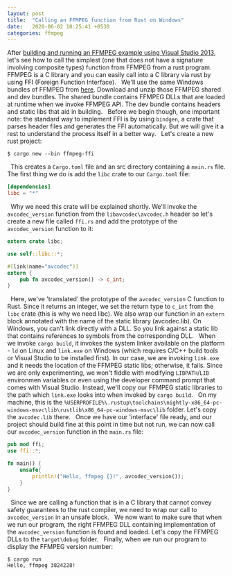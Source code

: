 ```yaml
---
layout: post
title:  "Calling an FFMPEG function from Rust on Windows"
date:   2020-06-02 10:25:41 +0530
categories: ffmpeg
---
```

After [building and running an FFMPEG example using Visual Studio 2013](https://abhijeetbhagat.github.io/ffmpeg/2020/06/01/Building-an-FFMPEG-example-with-VS-2013.html), let's see how to call the simplest (one that does not have a signature involving composite types) function from FFMPEG from a rust program. FFMPEG is a C library and you can easily call into a C library via rust by using FFI (Foreign Function Interface).
&nbsp;
We'll use the same Windows bundles of FFMPEG from [here](https://ffmpeg.zeranoe.com/builds/). Download and unzip those FFMPEG shared and dev bundles. The shared bundle contains FFMPEG DLLs that are loaded at runtime when we invoke FFMPEG API. The dev bundle contains headers and static libs that aid in building.
&nbsp;
Before we begin though, one important note: the standard way to implement FFI is by using `bindgen`, a crate that parses header files and generates the FFI automatically. But we will give it a rest to understand the process itself in a better way.
&nbsp;
Let's create a new rust project:
&nbsp;
```
$ cargo new --bin ffmpeg-ffi
```
&nbsp;
This creates a `Cargo.toml` file and an src directory containing a `main.rs` file. The first thing we do is add the `libc` crate to our `Cargo.toml` file:
&nbsp;
```toml
[dependencies]
libc = "*"
```
&nbsp;
Why we need this crate will be explained shortly.  We'll invoke the `avcodec_version` function from the `libavcodec\avcodec.h` header so let's create a new file called `ffi.rs` and add the prototype of the `avcodec_version` function to it:
&nbsp;
```rust
extern crate libc;

use self::libc::*;

#[link(name="avcodec")]
extern {
    pub fn avcodec_version() -> c_int;
}
```
&nbsp;
Here, we've 'translated' the prototype of the `avcodec_version` C function to Rust. Since it returns an integer, we set the return type to `c_int` from the `libc` crate (this is why we need libc). We also wrap our function in an `extern` block annotated with the name of the static library (avcodec.lib). On Windows, you can't link directly with a DLL. So you link against a static lib that contains references to symbols from the corresponding DLL.
&nbsp;
When we invoke `cargo build`, it invokes the system linker available on the platform - `ld` on Linux and `link.exe` on Windows (which requires C/C++ build tools or Visual Studio to be installed first). In our case, we are invoking `link.exe` and it needs the location of the FFMPEG static libs; otherwise, it fails. Since we are only experimenting, we won't fiddle with modifying `LIBPATH`/`LIB` environmen variables or even using the developer command prompt that comes with Visual Studio. Instead, we'll copy our FFMPEG static libraries to the path which `link.exe` looks into when invoked by `cargo build`.
&nbsp;
On my machine, this is the `%USERPROFILE%\.rustup\toolchains\nightly-x86_64-pc-windows-msvc\lib\rustlib\x86_64-pc-windows-msvc\lib` folder. Let's copy the `avcodec.lib` there.
&nbsp;
Once we have our 'interface' file ready, and our project should build fine at this point in time but not run, we can now call our `avcodec_version` function in the `main.rs` file:
&nbsp;
```rust
pub mod ffi;
use ffi::*;

fn main() {
    unsafe{
        println!("Hello, ffmpeg {}!", avcodec_version());
    }
}
```
&nbsp;
Since we are calling a function that is in a C library that cannot convey safety guarantees to the rust compiler, we need to wrap our call to `avcodec_version` in an unsafe block.
&nbsp;
We now want to make sure that when we run our program, the right FFMPEG DLL containing implementation of the `avcodec_version` function is found and loaded. Let's copy the FFMPEG DLLs to the `target\debug` folder.
&nbsp;
Finally, when we run our program to display the FFMPEG version number:
&nbsp;
```
$ cargo run
Hello, ffmpeg 3824228!
```
